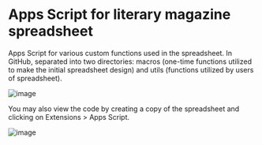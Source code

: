 # Apps Script for literary magazine spreadsheet

Apps Script for various custom functions used in the spreadsheet. In GitHub, separated into two directories: macros (one-time functions utilized to make the initial spreadsheet design) and utils (functions utilized by users of spreadsheet).

![image](https://github.com/ACulturedSwine/maker-portfolio/assets/98501518/d709148e-02d0-4c8b-b65a-ef81fd701722)

You may also view the code by creating a copy of the spreadsheet and clicking on Extensions > Apps Script.

![image](https://github.com/ACulturedSwine/maker-portfolio/assets/98501518/2e54615a-b5e3-4f95-9d1f-320ef52d9e21)
